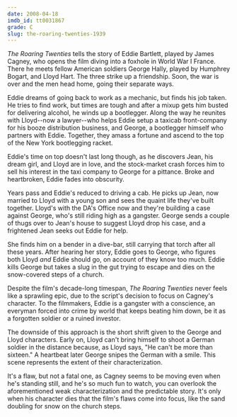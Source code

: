 ```yaml
---
date: 2008-04-18
imdb_id: tt0031867
grade: C
slug: the-roaring-twenties-1939
---
```


_The Roaring Twenties_ tells the story of Eddie Bartlett, played by James Cagney, who opens the film diving into a foxhole in World War I France. There he meets fellow American soldiers George Hally, played by Humphrey Bogart, and Lloyd Hart. The three strike up a friendship. Soon, the war is over and the men head home, going their separate ways.

Eddie dreams of going back to work as a mechanic, but finds his job taken. He tries to find work, but times are tough and after a mixup gets him busted for delivering alcohol, he winds up a bootlegger. Along the way he reunites with Lloyd--now a lawyer--who helps Eddie setup a taxicab front-company for his booze distribution business, and George, a bootlegger himself who partners with Eddie. Together, they amass a fortune and ascend to the top of the New York bootlegging racket.

Eddie's time on top doesn't last long though, as he discovers Jean, his dream girl, and Lloyd are in love, and the stock-market crash forces him to sell his interest in the taxi company to George for a pittance. Broke and heartbroken, Eddie fades into obscurity.

Years pass and Eddie's reduced to driving a cab. He picks up Jean, now married to Lloyd with a young son and sees the quaint life they've built together. Lloyd's with the DA's Office now and they're building a case against George, who's still riding high as a gangster. George sends a couple of thugs over to Jean's house to suggest Lloyd drop his case, and a frightened Jean seeks out Eddie for help.

She finds him on a bender in a dive-bar, still carrying that torch after all these years. After hearing her story, Eddie goes to George, who figures both Lloyd _and_ Eddie should go, on account of they know too much. Eddie kills George but takes a slug in the gut trying to escape and dies on the snow-covered steps of a church.

Despite the film's decade-long timespan, _The Roaring Twenties_ never feels like a sprawling epic, due to the script's decision to focus on Cagney's character. To the filmmakers, Eddie is a gangster with a conscience, an everyman forced into crime by world that keeps beating him down, be it as a forgotten soldier or a ruined investor.

The downside of this approach is the short shrift given to the George and Lloyd characters. Early on, Lloyd can't bring himself to shoot a German soldier in the distance because, as Lloyd says, "He can't be more than sixteen." A heartbeat later George snipes the German with a smile. This scene represents the extent of their characterization.

It's a flaw, but not a fatal one, as Cagney seems to be moving even when he's standing still, and he's so much fun to watch, you can overlook the aforementioned weak characterization and the predictable story. It's only when his character dies that the film's flaws come into focus, like the sand doubling for snow on the church steps.
